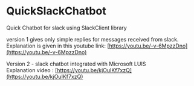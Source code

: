 # QuickSlackChatbot
Quick Chatbot for slack using SlackClient library

version 1 gives only simple replies for messages received from slack.   
Explanation is given in this youtube link:  [https://youtu.be/-v-6MpzzDno](https://youtu.be/-v-6MpzzDno)

Version 2 - slack chatbot integrated with Microsoft LUIS   
Explanation video : [https://youtu.be/kjOuIKf7xzQ](https://youtu.be/kjOuIKf7xzQ)
